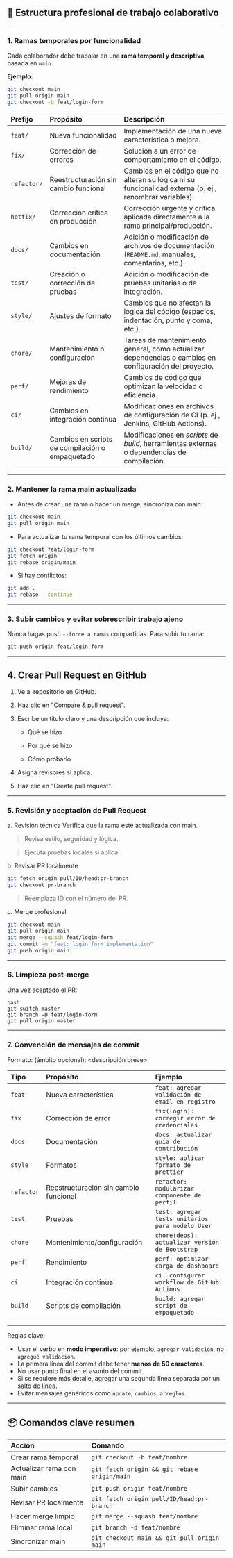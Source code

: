 ## 🧩 Estructura profesional de trabajo colaborativo

---

### 1. Ramas temporales por funcionalidad

Cada colaborador debe trabajar en una **rama temporal y descriptiva**, basada en `main`.

**Ejemplo:**

```bash
git checkout main
git pull origin main
git checkout -b feat/login-form
```
| Prefijo     | Propósito                                       | Descripción                                                                                              |
| :---------- | :---------------------------------------------- | :------------------------------------------------------------------------------------------------------- |
| `feat/`     | Nueva funcionalidad                             | Implementación de una nueva característica o mejora.                                                     |
| `fix/`      | Corrección de errores                           | Solución a un error de comportamiento en el código.                                                      |
| `refactor/` | Reestructuración sin cambio funcional           | Cambios en el código que no alteran su lógica ni su funcionalidad externa (p. ej., renombrar variables). |
| `hotfix/`   | Corrección crítica en producción                | Corrección urgente y crítica aplicada directamente a la rama principal/producción.                       |
| `docs/`     | Cambios en documentación                        | Adición o modificación de archivos de documentación (`README.md`, manuales, comentarios, etc.).          |
| `test/`     | Creación o corrección de pruebas                | Adición o modificación de pruebas unitarias o de integración.                                            |
| `style/`    | Ajustes de formato                              | Cambios que no afectan la lógica del código (espacios, indentación, punto y coma, etc.).                 |
| `chore/`    | Mantenimiento o configuración                   | Tareas de mantenimiento general, como actualizar dependencias o cambios en configuración del proyecto.   |
| `perf/`     | Mejoras de rendimiento                          | Cambios de código que optimizan la velocidad o eficiencia.                                               |
| `ci/`       | Cambios en integración continua                 | Modificaciones en archivos de configuración de CI (p. ej., Jenkins, GitHub Actions).                     |
| `build/`    | Cambios en scripts de compilación o empaquetado | Modificaciones en *scripts* de *build*, herramientas externas o dependencias de compilación.             |

---

### 2. Mantener la rama main actualizada
- Antes de crear una rama o hacer un merge, sincroniza con main:

```bash
git checkout main
git pull origin main
```

- Para actualizar tu rama temporal con los últimos cambios:

```bash
git checkout feat/login-form
git fetch origin
git rebase origin/main
```

- Si hay conflictos:

```bash
git add .
git rebase --continue
```

---

### 3. Subir cambios y evitar sobrescribir trabajo ajeno

Nunca hagas push `--force a ramas` compartidas. Para subir tu rama:

```bash
git push origin feat/login-form
```

---

## 4. Crear Pull Request en GitHub

1. Ve al repositorio en GitHub.

2. Haz clic en "Compare & pull request".

3. Escribe un título claro y una descripción que incluya:

   - Qué se hizo

   - Por qué se hizo

   - Cómo probarlo

4. Asigna revisores si aplica.

5. Haz clic en "Create pull request".

---

### 5. Revisión y aceptación de Pull Request

a. Revisión técnica
Verifica que la rama esté actualizada con main.

> Revisa estilo, seguridad y lógica.

> Ejecuta pruebas locales si aplica.

b. Revisar PR localmente

```bash
git fetch origin pull/ID/head:pr-branch
git checkout pr-branch
```

> Reemplaza ID con el número del PR.

c. Merge profesional

```bash
git checkout main
git pull origin main
git merge --squash feat/login-form
git commit -m "feat: login form implementation"
git push origin main
```

---

### 6. Limpieza post-merge

Una vez aceptado el PR:

```
bash
git switch master
git branch -D feat/login-form
git pull origin master
```

---

### 7. Convención de mensajes de commit
Formato: <tipo>(ámbito opcional): <descripción breve>

| Tipo       | Propósito                             | Ejemplo                                          |
| :--------- | :------------------------------------ | :----------------------------------------------- |
| `feat`     | Nueva característica                  | `feat: agregar validación de email en registro`  |
| `fix`      | Corrección de error                   | `fix(login): corregir error de credenciales`     |
| `docs`     | Documentación                         | `docs: actualizar guía de contribución`          |
| `style`    | Formatos                              | `style: aplicar formato de prettier`             |
| `refactor` | Reestructuración sin cambio funcional | `refactor: modularizar componente de perfil`     |
| `test`     | Pruebas                               | `test: agregar tests unitarios para modelo User` |
| `chore`    | Mantenimiento/configuración           | `chore(deps): actualizar versión de Bootstrap`   |
| `perf`     | Rendimiento                           | `perf: optimizar carga de dashboard`             |
| `ci`       | Integración continua                  | `ci: configurar workflow de GitHub Actions`      |
| `build`    | Scripts de compilación                | `build: agregar script de empaquetado`           |

---

Reglas clave:

- Usar el verbo en **modo imperativo**: por ejemplo, `agregar validación`, no `agregué validación`.
- La primera línea del commit debe tener **menos de 50 caracteres**.
- No usar punto final en el asunto del commit.
- Si se requiere más detalle, agregar una segunda línea separada por un salto de línea.
- Evitar mensajes genéricos como `update`, `cambios`, `arreglos`.

---

## 📦 Comandos clave resumen

| Acción                   | Comando                                      |
| :----------------------- | :------------------------------------------- |
| Crear rama temporal      | `git checkout -b feat/nombre`                |
| Actualizar rama con main | `git fetch origin && git rebase origin/main` |
| Subir cambios            | `git push origin feat/nombre`                |
| Revisar PR localmente    | `git fetch origin pull/ID/head:pr-branch`    |
| Hacer merge limpio       | `git merge --squash feat/nombre`             |
| Eliminar rama local      | `git branch -d feat/nombre`                  |
| Sincronizar main         | `git checkout main && git pull origin main`  |
